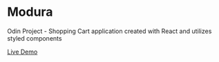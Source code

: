 # Modura
Odin Project - Shopping Cart application created with React and utilizes styled components

<a href="https://modura.onrender.com/"> Live Demo </a>
